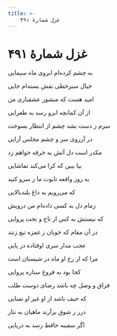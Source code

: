 ```yaml
---
title: >-
    غزل شمارهٔ ۴۹۱
---
```

# غزل شمارهٔ ۴۹۱

<div class="b" id="bn1"><div class="m1"><p>به چشم کرده‌ام ابروی ماه سیمایی</p></div>
<div class="m2"><p>خیال سبزخطی نقش بسته‌ام جایی</p></div></div>
<div class="b" id="bn2"><div class="m1"><p>امید هست که منشور عشقبازی من</p></div>
<div class="m2"><p>از آن کمانچه ابرو رسد به طغرایی</p></div></div>
<div class="b" id="bn3"><div class="m1"><p>سرم ز دست بشد چشم از انتظار بسوخت</p></div>
<div class="m2"><p>در آرزوی سر و چشم مجلس آرایی</p></div></div>
<div class="b" id="bn4"><div class="m1"><p>مکدر است دل آتش به خرقه خواهم زد</p></div>
<div class="m2"><p>بیا ببین که کرا می‌کند تماشایی</p></div></div>
<div class="b" id="bn5"><div class="m1"><p>به روز واقعه تابوت ما ز سرو کنید</p></div>
<div class="m2"><p>که می‌رویم به داغ بلندبالایی</p></div></div>
<div class="b" id="bn6"><div class="m1"><p>زمام دل به کسی داده‌ام من درویش</p></div>
<div class="m2"><p>که نیستش به کس از تاج و تخت پروایی</p></div></div>
<div class="b" id="bn7"><div class="m1"><p>در آن مقام که خوبان ز غمزه تیغ زنند</p></div>
<div class="m2"><p>عجب مدار سری اوفتاده در پایی</p></div></div>
<div class="b" id="bn8"><div class="m1"><p>مرا که از رخ او ماه در شبستان است</p></div>
<div class="m2"><p>کجا بود به فروغ ستاره پروایی</p></div></div>
<div class="b" id="bn9"><div class="m1"><p>فراق و وصل چه باشد رضای دوست طلب</p></div>
<div class="m2"><p>که حیف باشد از او غیر او تمنایی</p></div></div>
<div class="b" id="bn10"><div class="m1"><p>درر ز شوق برآرند ماهیان به نثار</p></div>
<div class="m2"><p>اگر سفینه حافظ رسد به دریایی</p></div></div>
